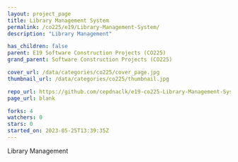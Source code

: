 ```yaml
---
layout: project_page
title: Library Management System
permalink: /co225/e19/Library-Management-System/
description: "Library Management"

has_children: false
parent: E19 Software Construction Projects (CO225)
grand_parent: Software Construction Projects (CO225)

cover_url: /data/categories/co225/cover_page.jpg
thumbnail_url: /data/categories/co225/thumbnail.jpg

repo_url: https://github.com/cepdnaclk/e19-co225-Library-Management-System
page_url: blank

forks: 4
watchers: 0
stars: 0
started_on: 2023-05-25T13:39:35Z
---
```

Library Management

